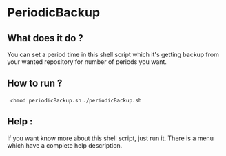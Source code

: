 # PeriodicBackup

## What does it do ? 
You can set a period time in this shell script which it's getting backup from your wanted repository for number of periods you want.

## How to run ? 

``` chmod periodicBackup.sh```
```./periodicBackup.sh```

## Help : 
If you want know more about this shell script, just run it. There is a menu which have a complete help description.
